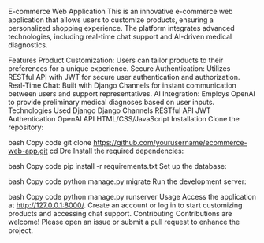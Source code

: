 E-commerce Web Application
This is an innovative e-commerce web application that allows users to customize products, ensuring a personalized shopping experience. The platform integrates advanced technologies, including real-time chat support and AI-driven medical diagnostics.

Features
Product Customization: Users can tailor products to their preferences for a unique experience.
Secure Authentication: Utilizes RESTful API with JWT for secure user authentication and authorization.
Real-Time Chat: Built with Django Channels for instant communication between users and support representatives.
AI Integration: Employs OpenAI to provide preliminary medical diagnoses based on user inputs.
Technologies Used
Django
Django Channels
RESTful API
JWT Authentication
OpenAI API
HTML/CSS/JavaScript
Installation
Clone the repository:

bash
Copy code
git clone https://github.com/yourusername/ecommerce-web-app.git
cd Dre
Install the required dependencies:

bash
Copy code
pip install -r requirements.txt
Set up the database:

bash
Copy code
python manage.py migrate
Run the development server:

bash
Copy code
python manage.py runserver
Usage
Access the application at http://127.0.0.1:8000/.
Create an account or log in to start customizing products and accessing chat support.
Contributing
Contributions are welcome! Please open an issue or submit a pull request to enhance the project.
